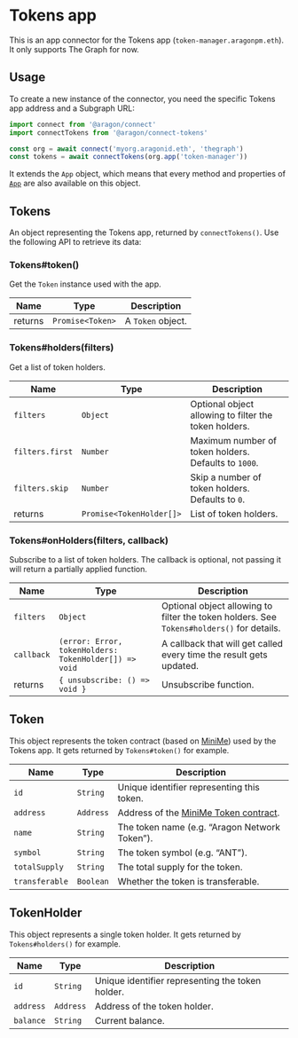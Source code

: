 # Tokens app

This is an app connector for the Tokens app (`token-manager.aragonpm.eth`). It only supports The Graph for now.

## Usage

To create a new instance of the connector, you need the specific Tokens app address and a Subgraph URL:

```js
import connect from '@aragon/connect'
import connectTokens from '@aragon/connect-tokens'

const org = await connect('myorg.aragonid.eth', 'thegraph')
const tokens = await connectTokens(org.app('token-manager'))
```

It extends the `App` object, which means that every method and properties of [`App`](../api-reference/app.md) are also available on this object.

## Tokens

An object representing the Tokens app, returned by `connectTokens()`. Use the following API to retrieve its data:

### Tokens\#token\(\)

Get the `Token` instance used with the app.

| Name    | Type             | Description       |
| ------- | ---------------- | ----------------- |
| returns | `Promise<Token>` | A `Token` object. |

### Tokens\#holders\(filters\)

Get a list of token holders.

| Name            | Type                     | Description                                           |
| --------------- | ------------------------ | ----------------------------------------------------- |
| `filters`       | `Object`                 | Optional object allowing to filter the token holders. |
| `filters.first` | `Number`                 | Maximum number of token holders. Defaults to `1000`.  |
| `filters.skip`  | `Number`                 | Skip a number of token holders. Defaults to `0`.      |
| returns         | `Promise<TokenHolder[]>` | List of token holders.                                |

### Tokens\#onHolders\(filters, callback\)

Subscribe to a list of token holders. The callback is optional, not passing it will return a partially applied function.

| Name       | Type                                                  | Description                                                                               |
| ---------- | ----------------------------------------------------- | ----------------------------------------------------------------------------------------- |
| `filters`  | `Object`                                              | Optional object allowing to filter the token holders. See `Tokens#holders()` for details. |
| `callback` | `(error: Error, tokenHolders: TokenHolder[]) => void` | A callback that will get called every time the result gets updated.                       |
| returns    | `{ unsubscribe: () => void }`                         | Unsubscribe function.                                                                     |

## Token

This object represents the token contract (based on [MiniMe](https://github.com/Giveth/minime)) used by the Tokens app. It gets returned by `Tokens#token()` for example.

| Name           | Type      | Description                                                               |
| -------------- | --------- | ------------------------------------------------------------------------- |
| `id`           | `String`  | Unique identifier representing this token.                                |
| `address`      | `Address` | Address of the [MiniMe Token contract](https://github.com/Giveth/minime). |
| `name`         | `String`  | The token name (e.g. “Aragon Network Token”).                             |
| `symbol`       | `String`  | The token symbol (e.g. “ANT”).                                            |
| `totalSupply`  | `String`  | The total supply for the token.                                           |
| `transferable` | `Boolean` | Whether the token is transferable.                                        |

## TokenHolder

This object represents a single token holder. It gets returned by `Tokens#holders()` for example.

| Name      | Type      | Description                                      |
| --------- | --------- | ------------------------------------------------ |
| `id`      | `String`  | Unique identifier representing the token holder. |
| `address` | `Address` | Address of the token holder.                     |
| `balance` | `String`  | Current balance.                                 |
